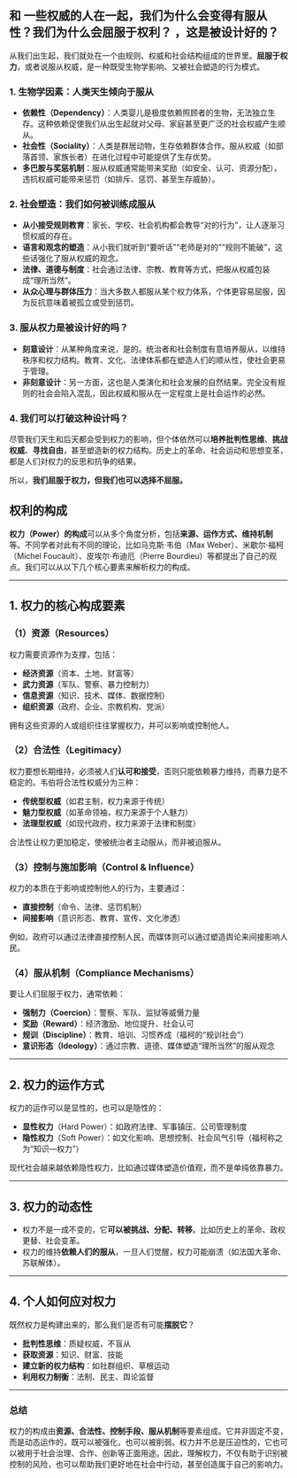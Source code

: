 ## 和 一些权威的人在一起，我们为什么会变得有服从性？我们为什么会屈服于权利？ ，这是被设计好的？

从我们出生起，我们就处在一个由规则、权威和社会结构组成的世界里。**屈服于权力**，或者说服从权威，是一种既受生物学影响、又被社会塑造的行为模式。

### **1. 生物学因素：人类天生倾向于服从**

- **依赖性（Dependency）**：人类婴儿是极度依赖照顾者的生物，无法独立生存。这种依赖促使我们从出生起就对父母、家庭甚至更广泛的社会权威产生顺从。
- **社会性（Sociality）**：人类是群居动物，生存依赖群体合作。服从权威（如部落首领、家族长者）在进化过程中可能提供了生存优势。
- **多巴胺与奖惩机制**：服从权威通常能带来奖励（如安全、认可、资源分配），违抗权威可能带来惩罚（如排斥、惩罚、甚至生存威胁）。

### **2. 社会塑造：我们如何被训练成服从**

- **从小接受规则教育**：家长、学校、社会机构都会教导“对的行为”，让人逐渐习惯权威的存在。
- **语言和观念的塑造**：从小我们就听到“要听话”“老师是对的”“规则不能破”，这些话强化了服从权威的观念。
- **法律、道德与制度**：社会通过法律、宗教、教育等方式，把服从权威包装成“理所当然”。
- **从众心理与群体压力**：当大多数人都服从某个权力体系，个体更容易屈服，因为反抗意味着被孤立或受到惩罚。

### **3. 服从权力是被设计好的吗？**

- **刻意设计**：从某种角度来说，是的。统治者和社会制度有意培养服从，以维持秩序和权力结构。教育、文化、法律体系都在塑造人们的顺从性，使社会更易于管理。
- **非刻意设计**：另一方面，这也是人类演化和社会发展的自然结果。完全没有规则的社会会陷入混乱，因此权威和服从在一定程度上是社会运作的必然。

### **4. 我们可以打破这种设计吗？**

尽管我们天生和后天都会受到权力的影响，但个体依然可以**培养批判性思维**、**挑战权威**、**寻找自由**，甚至塑造新的权力结构。历史上的革命、社会运动和思想变革，都是人们对权力的反思和抗争的结果。

所以，**我们屈服于权力，但我们也可以选择不屈服。**





## 权利的构成

**权力（Power）的构成**可以从多个角度分析，包括**来源、运作方式、维持机制**等。不同学者对此有不同的理论，比如马克斯·韦伯（Max Weber）、米歇尔·福柯（Michel Foucault）、皮埃尔·布迪厄（Pierre Bourdieu）等都提出了自己的观点。我们可以从以下几个核心要素来解析权力的构成。

------

## **1. 权力的核心构成要素**

### **（1）资源（Resources）**

权力需要资源作为支撑，包括：

- **经济资源**（资本、土地、财富等）
- **武力资源**（军队、警察、暴力控制力）
- **信息资源**（知识、技术、媒体、数据控制）
- **组织资源**（政府、企业、宗教机构、党派）

拥有这些资源的人或组织往往掌握权力，并可以影响或控制他人。

### **（2）合法性（Legitimacy）**

权力要想长期维持，必须被人们**认可和接受**，否则只能依赖暴力维持，而暴力是不稳定的。韦伯将合法性权威分为三种：

- **传统型权威**（如君主制，权力来源于传统）
- **魅力型权威**（如革命领袖，权力来源于个人魅力）
- **法理型权威**（如现代政府，权力来源于法律和制度）

合法性让权力更加稳定，使被统治者主动服从，而非被迫服从。

### **（3）控制与施加影响（Control & Influence）**

权力的本质在于影响或控制他人的行为，主要通过：

- **直接控制**（命令、法律、惩罚机制）
- **间接影响**（意识形态、教育、宣传、文化渗透）

例如，政府可以通过法律直接控制人民，而媒体则可以通过塑造舆论来间接影响人民。

### **（4）服从机制（Compliance Mechanisms）**

要让人们屈服于权力，通常依赖：

- **强制力（Coercion）**：警察、军队、监狱等威慑力量
- **奖励（Reward）**：经济激励、地位提升、社会认可
- **规训（Discipline）**：教育、培训、习惯养成（福柯的“规训社会”）
- **意识形态（Ideology）**：通过宗教、道德、媒体塑造“理所当然”的服从观念

------

## **2. 权力的运作方式**

权力的运作可以是显性的，也可以是隐性的：

- **显性权力**（Hard Power）：如政府法律、军事镇压、公司管理制度
- **隐性权力**（Soft Power）：如文化影响、思想控制、社会风气引导（福柯称之为“知识—权力”）

现代社会越来越依赖隐性权力，比如通过媒体塑造价值观，而不是单纯依靠暴力。

------

## **3. 权力的动态性**

- 权力不是一成不变的，它**可以被挑战、分配、转移**。比如历史上的革命、政权更替、社会变革。
- 权力的维持**依赖人们的服从**，一旦人们觉醒，权力可能崩溃（如法国大革命、苏联解体）。

------

## **4. 个人如何应对权力**

既然权力是构建出来的，那么我们是否有可能**摆脱它**？

- **批判性思维**：质疑权威，不盲从
- **获取资源**：知识、财富、技能
- **建立新的权力结构**：如社群组织、草根运动
- **利用权力制衡**：法制、民主、舆论监督

------

### **总结**

权力的构成由**资源、合法性、控制手段、服从机制**等要素组成。它并非固定不变，而是动态运作的，既可以被强化，也可以被削弱。权力并不总是压迫性的，它也可以被用于社会治理、合作、创新等正面用途。因此，理解权力，不仅有助于识别被控制的风险，也可以帮助我们更好地在社会中行动，甚至创造属于自己的影响力。
